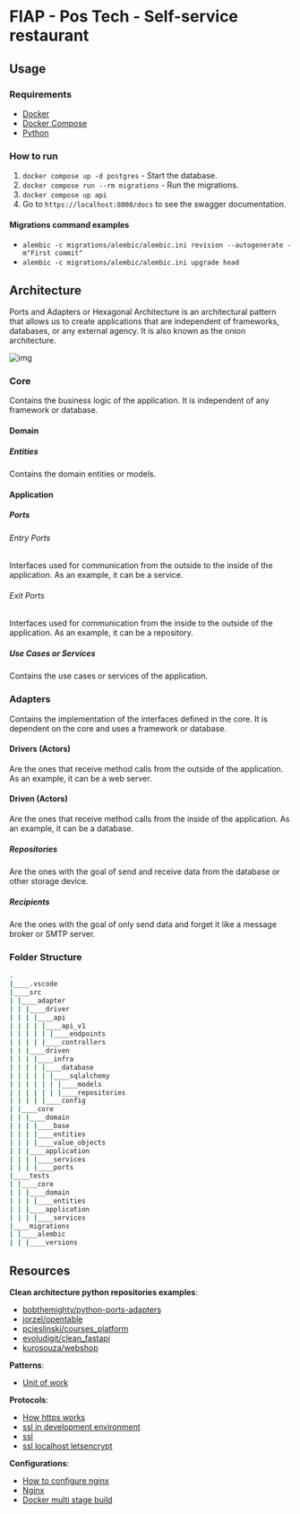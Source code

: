 # FIAP - Pos Tech - Self-service restaurant

## Usage

### Requirements

- [Docker](https://docs.docker.com/get-docker/)
- [Docker Compose](https://docs.docker.com/compose/install/)
- [Python](https://www.python.org/downloads/)

### How to run

1. `docker compose up -d postgres` - Start the database.
2. `docker compose run --rm migrations` - Run the migrations.
3. `docker compose up api`
4. Go to `https://localhost:8000/docs` to see the swagger documentation.

#### Migrations command examples

- `alembic -c migrations/alembic/alembic.ini revision --autogenerate -m"First commit"`
- `alembic -c migrations/alembic/alembic.ini upgrade head`

## Architecture

Ports and Adapters or Hexagonal Architecture is an architectural pattern that allows us to create applications that are independent of frameworks, databases, or any external agency. It is also known as the onion architecture.

![img](./docs/images/ports-adapters.drawio.png)

### Core

Contains the business logic of the application. It is independent of any framework or database.

#### Domain

##### Entities

Contains the domain entities or models.

#### Application

##### Ports

###### Entry Ports

Interfaces used for communication from the outside to the inside of the application. As an example, it can be a service.

###### Exit Ports

Interfaces used for communication from the inside to the outside of the application. As an example, it can be a repository.

##### Use Cases or Services

Contains the use cases or services of the application.

### Adapters

Contains the implementation of the interfaces defined in the core. It is dependent on the core and uses a framework or database.

#### Drivers (Actors)

Are the ones that receive method calls from the outside of the application. As an example, it can be a web server.

#### Driven (Actors)

Are the ones that receive method calls from the inside of the application. As an example, it can be a database.

##### Repositories

Are the ones with the goal of send and receive data from the database or other storage device.

##### Recipients

Are the ones with the goal of only send data and forget it like a message broker or SMTP server.

### Folder Structure

```sh
.
|____.vscode
|____src
| |____adapter
| | |____driver
| | | |____api
| | | | |____api_v1
| | | | | |____endpoints
| | | | |____controllers
| | |____driven
| | | |____infra
| | | | |____database
| | | | | |____sqlalchemy
| | | | | | |____models
| | | | | | |____repositories
| | | | |____config
| |____core
| | |____domain
| | | |____base
| | | |____entities
| | | |____value_objects
| | |____application
| | | |____services
| | | |____ports
|____tests
| |____core
| | |____domain
| | | |____entities
| | |____application
| | | |____services
|____migrations
| |____alembic
| | |____versions
```

## Resources

**Clean architecture python repositories examples**:

- [bobthemighty/python-ports-adapters](https://github.com/bobthemighty/python-ports-adapters)
- [jorzel/opentable](https://github.com/jorzel/opentable)
- [pcieslinski/courses_platform](https://github.com/pcieslinski/courses_platform)
- [evoludigit/clean_fastapi](https://github.com/evoludigit/clean_fastapi)
- [kurosouza/webshop](https://github.com/kurosouza/webshop)

**Patterns**:

- [Unit of work](https://medium.com/@surajit.das0320/understanding-unit-of-work-manager-bcdfb9190d86)

**Protocols**:

- [How https works](https://howhttps.works/)
- [ssl in development environment](https://medium.com/geekculture/webapp-nginx-and-ssl-in-docker-compose-6d02bdbe8fa0)
- [ssl](https://pentacent.medium.com/nginx-and-lets-encrypt-with-docker-in-less-than-5-minutes-b4b8a60d3a71)
- [ssl localhost letsencrypt](https://letsencrypt.org/docs/certificates-for-localhost/)

**Configurations**:

- [How to configure nginx](https://web.archive.org/web/20230321180419/https://www.patricksoftwareblog.com/how-to-configure-nginx-for-a-flask-web-application/)
- [Nginx](https://www.nginx.com/resources/wiki/start/topics/examples/full/)
- [Docker multi stage build](https://pythonspeed.com/articles/multi-stage-docker-python/)
